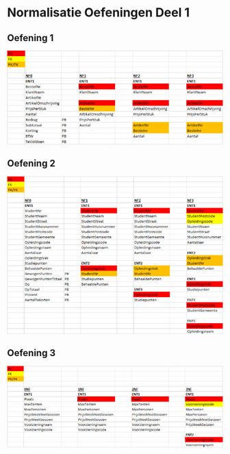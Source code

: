 # Normalisatie Oefeningen Deel 1

## Oefening 1

![Oef1](normalisatie/deel1_1.png)

## Oefening 2

![Oef2](normalisatie/deel1_2.png)

## Oefening 3

![Oef3](normalisatie/deel1_3.png)
